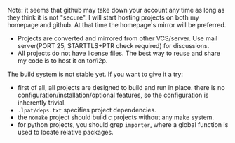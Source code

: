 Note: it seems that github may take down your account any time as long as they think it is not "secure".
I will start hosting projects on both my homepage and github. At that time the homepage's mirror will be preferred.

* Projects are converted and mirrored from other VCS/server. Use mail server(PORT 25, STARTTLS+PTR check required) for discussions.
* All projects do not have license files. The best way to reuse and share my code is to host it on tor/i2p.

The build system is not stable yet. If you want to give it a try:

* first of all, all projects are designed to build and run in place. there is no configuration/installation/optional features, so the configuration is inherently trivial.
* `.lpat/deps.txt` specifies project dependencies.
* the `nomake` project should build c projects without any make system.
* for python projects, you should grep `importer`, where a global function is used to locate relative packages.
